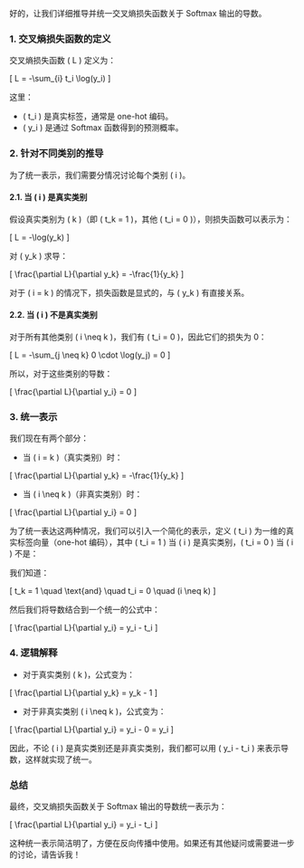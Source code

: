 好的，让我们详细推导并统一交叉熵损失函数关于 Softmax 输出的导数。

### 1. **交叉熵损失函数的定义**

交叉熵损失函数 \( L \) 定义为：

\[
L = -\sum_{i} t_i \log(y_i)
\]

这里：

- \( t_i \) 是真实标签，通常是 one-hot 编码。
- \( y_i \) 是通过 Softmax 函数得到的预测概率。

### 2. **针对不同类别的推导**

为了统一表示，我们需要分情况讨论每个类别 \( i \)。

#### 2.1. **当 \( i \) 是真实类别**

假设真实类别为 \( k \)（即 \( t_k = 1 \)，其他 \( t_i = 0 \)），则损失函数可以表示为：

\[
L = -\log(y_k)
\]

对 \( y_k \) 求导：

\[
\frac{\partial L}{\partial y_k} = -\frac{1}{y_k}
\]

对于 \( i = k \) 的情况下，损失函数是显式的，与 \( y_k \) 有直接关系。

#### 2.2. **当 \( i \) 不是真实类别**

对于所有其他类别 \( i \neq k \)，我们有 \( t_i = 0 \)，因此它们的损失为 0：

\[
L = -\sum_{j \neq k} 0 \cdot \log(y_j) = 0
\]

所以，对于这些类别的导数：

\[
\frac{\partial L}{\partial y_i} = 0
\]

### 3. **统一表示**

我们现在有两个部分：

- 当 \( i = k \)（真实类别）时：

\[
\frac{\partial L}{\partial y_k} = -\frac{1}{y_k}
\]

- 当 \( i \neq k \)（非真实类别）时：

\[
\frac{\partial L}{\partial y_i} = 0
\]

为了统一表达这两种情况，我们可以引入一个简化的表示，定义 \( t_i \) 为一维的真实标签向量（one-hot 编码），其中 \( t_i = 1 \) 当 \( i \) 是真实类别，\( t_i = 0 \) 当 \( i \) 不是：

我们知道：

\[
t_k = 1 \quad \text{and} \quad t_i = 0 \quad (i \neq k)
\]

然后我们将导数结合到一个统一的公式中：

\[
\frac{\partial L}{\partial y_i} = y_i - t_i
\]

### 4. **逻辑解释**

- 对于真实类别 \( k \)，公式变为：

\[
\frac{\partial L}{\partial y_k} = y_k - 1
\]

- 对于非真实类别 \( i \neq k \)，公式变为：

\[
\frac{\partial L}{\partial y_i} = y_i - 0 = y_i
\]

因此，不论 \( i \) 是真实类别还是非真实类别，我们都可以用 \( y_i - t_i \) 来表示导数，这样就实现了统一。

### 总结

最终，交叉熵损失函数关于 Softmax 输出的导数统一表示为：

\[
\frac{\partial L}{\partial y_i} = y_i - t_i
\]

这种统一表示简洁明了，方便在反向传播中使用。如果还有其他疑问或需要进一步的讨论，请告诉我！
